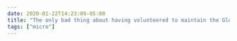 ```yaml
---
date: 2020-01-22T14:23:09-05:00
title: "The only bad thing about having volunteered to maintain the Global Mormon Studies website is that every time I update the program for the 2020 conference, I am increasingly disappointed that I didn’t have anything to submit myself."
tags: ["micro"]
---
```

